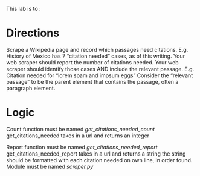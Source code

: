 This lab is to :

# Directions
Scrape a Wikipedia page and record which passages need citations.
E.g. History of Mexico has 7 “citation needed” cases, as of this writing.
Your web scraper should report the number of citations needed.
Your web scraper should identify those cases AND include the relevant passage.
E.g. Citation needed for “lorem spam and impsum eggs”
Consider the “relevant passage” to be the parent element that contains the passage, often a paragraph element.

# Logic
Count function must be named *get_citations_needed_count*
get_citations_needed takes in a url and returns an integer

Report function must be named *get_citations_needed_report*
get_citations_needed_report takes in a url and returns a string
the string should be formatted with each citation needed on own line, in order found.
Module must be named *scraper.py*
